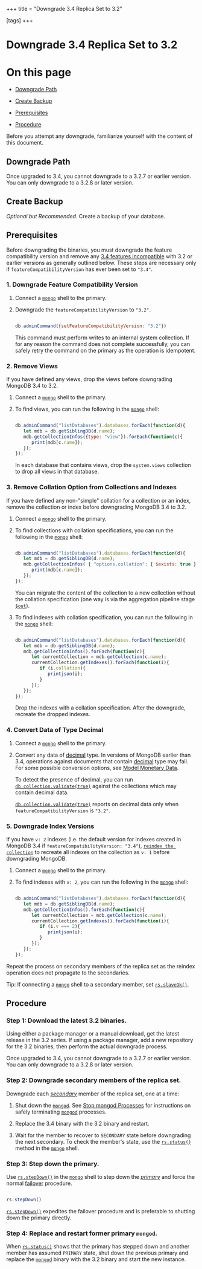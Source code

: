 +++
title = "Downgrade 3.4 Replica Set to 3.2"

[tags]
+++
# Downgrade 3.4 Replica Set to 3.2


# On this page

* [Downgrade Path](#downgrade-path) 

* [Create Backup](#create-backup) 

* [Prerequisites](#prerequisites) 

* [Procedure](#procedure) 

Before you attempt any downgrade, familiarize yourself with the content
of this document.


## Downgrade Path

Once upgraded to 3.4, you cannot downgrade to a 3.2.7 or earlier
version. You can only downgrade to a 3.2.8 or later version.


## Create Backup

*Optional but Recommended.*  Create a backup of your database.


## Prerequisites

Before downgrading the binaries, you must downgrade the feature
compatibility version and remove any [3.4 features incompatible](#compatibility-enabled) with 3.2 or earlier versions as generally
outlined below. These steps are necessary only if
``featureCompatibilityVersion`` has ever been set  to ``"3.4"``.


### 1. Downgrade Feature Compatibility Version

1. Connect a [``mongo``](#bin.mongo) shell to the primary. 

2. Downgrade the ``featureCompatibilityVersion`` to ``"3.2"``. 

   ```javascript

   db.adminCommand({setFeatureCompatibilityVersion: "3.2"})

   ```

   This command must perform writes to an internal system collection.
   If for any reason the command does not complete successfully, you
   can safely retry the command on the primary as the operation is
   idempotent.


### 2. Remove Views

If you have defined any views, drop the views before downgrading
MongoDB 3.4 to 3.2.

1. Connect a [``mongo``](#bin.mongo) shell to the primary. 

2. To find views, you can run the following in the [``mongo``](#bin.mongo) shell: 

   ```javascript

   db.adminCommand("listDatabases").databases.forEach(function(d){
      let mdb = db.getSiblingDB(d.name);
      mdb.getCollectionInfos({type: "view"}).forEach(function(c){
         print(mdb[c.name]);
      });
   });

   ```

   In each database that contains views, drop the ``system.views``
   collection to drop all views in that database.


### 3. Remove Collation Option from Collections and Indexes

If you have defined any non-"simple" collation for a collection or an
index, remove the collection or index before downgrading MongoDB 3.4 to
3.2.

1. Connect a [``mongo``](#bin.mongo) shell to the primary. 

2. To find collections with collation specifications, you can run the following in the [``mongo``](#bin.mongo) shell: 

   ```javascript

   db.adminCommand("listDatabases").databases.forEach(function(d){
      let mdb = db.getSiblingDB(d.name);
      mdb.getCollectionInfos( { "options.collation": { $exists: true } } ).forEach(function(c){
         print(mdb[c.name]);
      });
   });

   ```

   You can migrate the content of the collection to a new collection
   without the collation specification (one way is via the
   aggregation pipeline stage [``$out``](#pipe._S_out)).

3. To find indexes with collation specification, you can run the following in the [``mongo``](#bin.mongo) shell: 

   ```javascript

   db.adminCommand("listDatabases").databases.forEach(function(d){
      let mdb = db.getSiblingDB(d.name);
      mdb.getCollectionInfos().forEach(function(c){
         let currentCollection = mdb.getCollection(c.name);
         currentCollection.getIndexes().forEach(function(i){
            if (i.collation){
               printjson(i);
            }
         });
      });
   });

   ```

   Drop the indexes with a collation specification. After the downgrade,
   recreate the dropped indexes.


### 4. Convert Data of Type Decimal

1. Connect a [``mongo``](#bin.mongo) shell to the primary. 

2. Convert any data of [decimal](#decimal) type. In versions of MongoDB earlier than 3.4, operations against documents that contain [decimal](#decimal) type may fail. For some possible conversion options, see [Model Monetary Data](#). 

   To detect the presence of decimal, you can run
   [``db.collection.validate(true)``](#db.collection.validate)
   against the collections which may contain decimal data.

   [``db.collection.validate(true)``](#db.collection.validate)
   reports on decimal data only when ``featureCompatibilityVersion`` is
   ``"3.2"``.


### 5. Downgrade Index Versions

If you have ``v: 2`` indexes (i.e. the default version for indexes
created in MongoDB 3.4 if ``featureCompatibilityVersion: "3.4"``),
[``reindex the collection``](#db.collection.reIndex) to recreate
all indexes on the collection as ``v: 1`` before downgrading MongoDB.

1. Connect a [``mongo``](#bin.mongo) shell to the primary. 

2. To find indexes with ``v: 2``, you can run the following in the [``mongo``](#bin.mongo) shell: 

   ```javascript

   db.adminCommand("listDatabases").databases.forEach(function(d){
      let mdb = db.getSiblingDB(d.name);
      mdb.getCollectionInfos().forEach(function(c){
         let currentCollection = mdb.getCollection(c.name);
         currentCollection.getIndexes().forEach(function(i){
            if (i.v === 2){
               printjson(i);
            }
         });
      });
   });

   ```

Repeat the process on secondary members of the replica set as the
reindex operation does not propagate to the secondaries.

Tip: If connecting a [``mongo``](#bin.mongo) shell to a secondary member, set
[``rs.slaveOk()``](#rs.slaveOk).


## Procedure


### Step 1: Download the latest 3.2 binaries.

Using either a package manager or a manual download, get the latest
release in the 3.2 series. If using a package manager, add a new
repository for the 3.2 binaries, then perform the actual downgrade
process.

Once upgraded to 3.4, you cannot downgrade to a 3.2.7 or earlier
version. You can only downgrade to a 3.2.8 or later version.


### Step 2: Downgrade secondary members of the replica set.

Downgrade each [*secondary*](#term-secondary) member of the replica set, one at a
time:

1. Shut down the [``mongod``](#bin.mongod). See [Stop mongod Processes](#terminate-mongod-processes) for instructions on safely terminating [``mongod``](#bin.mongod) processes. 

2. Replace the 3.4 binary with the 3.2 binary and restart. 

3. Wait for the member to recover to ``SECONDARY`` state before downgrading the next secondary. To check the member's state, use the [``rs.status()``](#rs.status) method in the [``mongo``](#bin.mongo) shell. 


### Step 3: Step down the primary.

Use [``rs.stepDown()``](#rs.stepDown) in the [``mongo``](#bin.mongo) shell to
step down the [*primary*](#term-primary) and force the normal [failover](#replica-set-failover) procedure.

```javascript

rs.stepDown()

```

[``rs.stepDown()``](#rs.stepDown) expedites the failover procedure and is
preferable to shutting down the primary directly.


### Step 4: Replace and restart former primary ``mongod``.

When [``rs.status()``](#rs.status) shows that the primary has stepped down
and another member has assumed ``PRIMARY`` state, shut down the
previous primary and replace the [``mongod``](#bin.mongod) binary with
the 3.2 binary and start the new instance.

